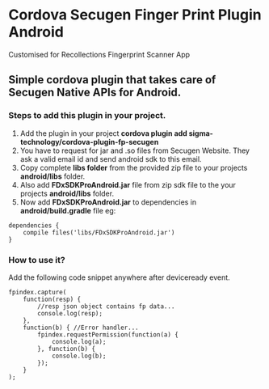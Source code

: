 # Cordova Secugen Finger Print Plugin Android
Customised for Recollections Fingerprint Scanner App

## Simple cordova plugin that takes care of Secugen Native APIs for Android.

### Steps to add this plugin in your project.

1.  Add the plugin in your project **cordova plugin add sigma-technology/cordova-plugin-fp-secugen**
2.  You have to request for jar and .so files from Secugen Website. They ask a valid email id and send android sdk to this email.
3.  Copy complete **libs folder** from the provided zip file to your projects **android/libs** folder.  
4.  Also add **FDxSDKProAndroid.jar** file from zip sdk file to the your projects **android/libs** folder.
5.  Now add **FDxSDKProAndroid.jar** to dependencies in **android/build.gradle** file eg:

``` 
dependencies {
    compile files('libs/FDxSDKProAndroid.jar')
}
```

### How to use it?

Add the following code snippet anywhere after deviceready event.

``` 
fpindex.capture(
    function(resp) {
        //resp json object contains fp data...
        console.log(resp);
    },
    function(b) { //Error handler...
        fpindex.requestPermission(function(a) {
            console.log(a);
        }, function(b) {
            console.log(b);
        });
    }
);
```

